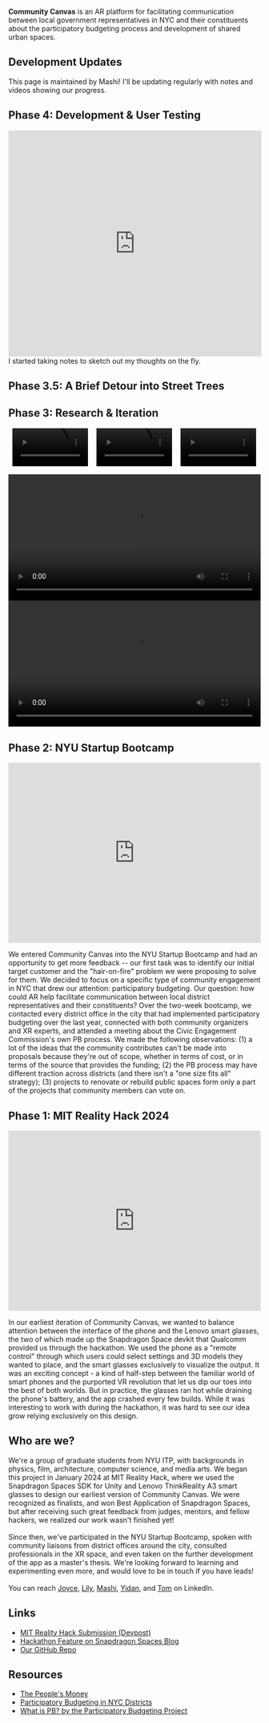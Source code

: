 **Community Canvas** is an AR platform for facilitating communication between local government representatives in NYC and their constituents about the participatory budgeting process and development of shared urban spaces. 

## Development Updates

This page is maintained by Mashi! I'll be updating regularly with notes and videos showing our progress. 

## Phase 4: Development & User Testing

<iframe style="border: 1px solid rgba(0, 0, 0, 0.1);" width="100%" height="450" src="https://www.figma.com/embed?embed_host=share&url=https%3A%2F%2Fwww.figma.com%2Fproto%2FG5p6rBzEdBQrgjuckzaXTs%2FCommunity-Canvas%3Ftype%3Ddesign%26node-id%3D588-327%26t%3D52Dj3z7iN62WAIW1-1%26scaling%3Dscale-down%26page-id%3D588%253A317%26mode%3Ddesign" allowfullscreen></iframe>
<br>
I started taking notes to sketch out my thoughts on the fly. 

## Phase 3.5: A Brief Detour into Street Trees

## Phase 3: Research & Iteration

<div class="video-container" style="display: flex; justify-content: space-around;">
  <video width="30%" controls>
    <source src="./assets/media/preview_bg.mp4" type="video/mp4">
    Your browser does not support the video tag.
  </video> 
  
  <video width="30%" controls>
    <source src="./assets/media/preview_cost.mp4" type="video/mp4">
    Your browser does not support the video tag.
  </video>
  
  <video width="30%" controls>
    <source src="./assets/media/preview_contributions.mp4" type="video/mp4">
    Your browser does not support the video tag.
  </video>
</div>
<br>

<video width="100%" controls>
  <source src="./assets/media/preview_horizontal.mp4" type="video/mp4">
  Your browser does not support the video tag.
</video>
<br>

<video width="100%" controls>
  <source src="./assets/media/demo.mp4" type="video/mp4">
  Your browser does not support the video tag.
</video>
<br>


## Phase 2: NYU Startup Bootcamp

<iframe src="https://docs.google.com/presentation/d/e/2PACX-1vQ8cqy0lS6zPXYV8J6oteYJ7pcZY4yqO-YCfziUISDO711a49kPASq8pBjabbazsHu95cKEXr3QFwbQ/embed?start=true&loop=true&delayms=3000" frameborder="0" width="100%" height="360" allowfullscreen="true" mozallowfullscreen="true" webkitallowfullscreen="true"></iframe>

We entered Community Canvas into the NYU Startup Bootcamp and had an opportunity to get more feedback -- our first task was to identify our initial target customer and the "hair-on-fire" problem we were proposing to solve for them. We decided to focus on a specific type of community engagement in NYC that drew our attention: participatory budgeting. Our question: how could AR help facilitate communication between local district representatives and their constituents? Over the two-week bootcamp, we contacted every district office in the city that had implemented participatory budgeting over the last year, connected with both community organizers and XR experts, and attended a meeting about the Civic Engagement Commission's own PB process. We made the following observations: (1) a lot of the ideas that the community contributes can't be made into proposals because they're out of scope, whether in terms of cost, or in terms of the source that provides the funding; (2) the PB process may have different traction across districts (and there isn't a "one size fits all" strategy); (3) projects to renovate or rebuild public spaces form only a part of the projects that community members can vote on.

## Phase 1: MIT Reality Hack 2024

<iframe src="https://player.vimeo.com/video/907228978?h=cfc37d2d01" width="100%" height="360" frameborder="0" allow="autoplay; fullscreen; picture-in-picture" allowfullscreen></iframe>

In our earliest iteration of Community Canvas, we wanted to balance attention between the interface of the phone and the Lenovo smart glasses, the two of which made up the Snapdragon Space devkit that Qualcomm provided us through the hackathon. We used the phone as a "remote control" through which users could select settings and 3D models they wanted to place, and the smart glasses exclusively to visualize the output. It was an exciting concept - a kind of half-step between the familiar world of smart phones and the purported VR revolution that let us dip our toes into the best of both worlds. But in practice, the glasses ran hot while draining the phone's battery, and the app crashed every few builds. While it was interesting to work with during the hackathon, it was hard to see our idea grow relying exclusively on this design.

## Who are we? 

We're a group of graduate students from NYU ITP, with backgrounds in physics, film, architecture, computer science, and media arts. We began this project in January 2024 at MIT Reality Hack, where we used the Snapdragon Spaces SDK for Unity and Lenovo ThinkReality A3 smart glasses to design our earliest version of Community Canvas. We were recognized as finalists, and won Best Application of Snapdragon Spaces, but after receiving such great feedback from judges, mentors, and fellow hackers, we realized our work wasn't finished yet! 
<br><br>
Since then, we've participated in the NYU Startup Bootcamp, spoken with community liaisons from district offices around the city, consulted professionals in the XR space, and even taken on the further development of the app as a master's thesis. We're looking forward to learning and experimenting even more, and would love to be in touch if you have leads!
<br><br>
You can reach [Joyce](https://www.linkedin.com/in/joyceyayuanzheng/), [Lily](https://www.linkedin.com/in/peixuan-yu-959b32158/), [Mashi](https://www.linkedin.com/in/mashiyat/), [Yidan](https://www.linkedin.com/in/yidan-hu-82a992253/), and [Tom](https://www.linkedin.com/in/tom-xia/) on LinkedIn.

## Links

* [MIT Reality Hack Submission (Devpost)](https://devpost.com/software/community-canvas)
* [Hackathon Feature on Snapdragon Spaces Blog](https://spaces.qualcomm.com/blog/community-canvas-mit-reality-hack-2024/)
* [Our GitHub Repo](https://github.com/mashiyatz/CommunityCanvas)

## Resources
* [The People's Money](https://www.participate.nyc.gov/)
* [Participatory Budgeting in NYC Districts](https://council.nyc.gov/pb/)
* [What is PB? by the Participatory Budgeting Project](https://www.participatorybudgeting.org/about-pb/)
